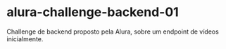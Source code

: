# alura-challenge-backend-01
Challenge de backend proposto pela Alura, sobre um endpoint de vídeos inicialmente.
